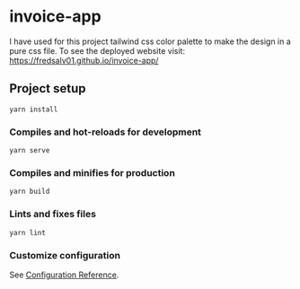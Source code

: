 # invoice-app

I have used for this project tailwind css color palette to make the design in a pure css file.
To see the deployed website visit: 
https://fredsalv01.github.io/invoice-app/


## Project setup
```
yarn install
```

### Compiles and hot-reloads for development
```
yarn serve
```

### Compiles and minifies for production
```
yarn build
```

### Lints and fixes files
```
yarn lint
```

### Customize configuration
See [Configuration Reference](https://cli.vuejs.org/config/).
